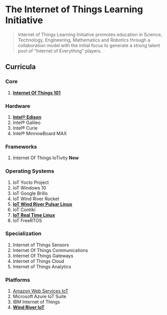 The Internet of Things Learning Initiative
==

> Internet of Things Learning Initiative promotes education in Science, Technology, Engineering, Mathematics and Robotics through a collaboration model with the initial focus to generate a strong talent pool of “Internet of Everything” players.

## Curricula

### Core
1. [__Internet Of Things 101__](https://theiotlearninginitiative.gitbooks.io/internetofthings101/)

### Hardware
1. [__Intel® Edison__](https://theiotlearninginitiative.gitbooks.io/inteledison/)
2. Intel® Galileo
3. Intel® Curie
4. Intel® MinnowBoard MAX

### Frameworks
1. Internet Of Things IoTivity **New**

### Operating Systems
1. IoT Yocto Project
2. IoT Windows 10
3. IoT Google Brillo
4. IoT Wind River Rocket
5. [__IoT Wind River Pulsar Linux__](https://theiotlearninginitiative.gitbooks.io/iotwindriverpulsarlinux/content/)
6. IoT Contiki
7. [__IoT Real Time Linux__](https://theiotlearninginitiative.gitbooks.io/internetofthingsrt/content/)
7. IoT FreeRTOS  

### Specialization
1. Internet of Things Sensors
2. Internet Of Things Communications
3. Internet Of Things Gateways
4. Internet of Things Cloud
5. Internet of Things Analytics

### Platforms

1. [Amazon Web Services IoT](https://theiotlearninginitiative.gitbooks.io/amazonwebservicesiot/content/)
3. Microsoft Azure IoT Suite
4. IBM Internet of Things
5. [__Wind River IoT__](https://theiotlearninginitiative.gitbooks.io/windriveriot/content/)